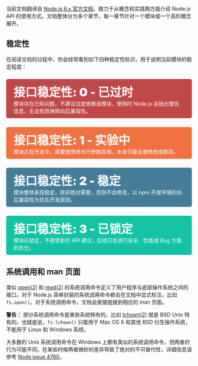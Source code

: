 当前文档翻译自 [Node.js 6.x 官方文档](https://nodejs.org/dist/latest-v6.x/docs/api/documentation.html)，致力于从概念和实践两方面介绍 Node.js API 的使用方式。文档整体分为多个章节，每一章节针对一个模块或一个高阶概念展开。

## 稳定性

在阅读文档的过程中，你会经常看到如下四种稳定性标识，用于说明当前模块的稳定程度：

<div class="s s0">
模块存在已知问题，不建议过度依赖该模块，使用时 Node.js 会抛出警告信息，无法有效保障向后兼容性。
</div>

<div class="s s1">
模块正在开发中，需要使用命令行参数启用，未来可能会被修改或移除。
</div>

<div class="s s2">
模块整体表现稳定，除非绝对需要，否则不会修改，以 npm 开发环境的向后兼容性为优先开发原则。
</div>

<div class="s s3">
模块已锁定，不接受新的 API 建议，后续只会进行安全、性能或 Bug 方面的优化。
</div>

## 系统调用和 man 页面

类似 [open(2)](http://man7.org/linux/man-pages/man2/open.2.html) 和 [read(2)](http://man7.org/linux/man-pages/man2/read.2.html) 的系统调用命令定义了用户程序与底层操作系统之间的接口。对于 Node.js 简单封装的系统调用命令都会在文档中显式标注，比如 `fs.open()`。对于系统调用命令，文档会直接链接到相应的 man 页面。

**警告：** 部分系统调用命令是某些系统特有的，比如 [lchown(2)](http://man7.org/linux/man-pages/man2/lchown.2.html) 就是 BSD Unix 特有的。也就是说，`fs.lchown()` 只能用于 Mac OS X 和其他 BSD 衍生操作系统，不能用于 Linux 和 Windows 系统。

大多数的 Unix 系统调用命令在 Windows 上都有类似的系统调用命令，但两者的行为可能不同，在某些时候两者微妙的差异导致了绝对的不可替代性，详细信息请参考 [Node issue 4760](https://github.com/nodejs/node/issues/4760)。

<style>
.s {
    margin: 1.5rem 0;
    padding: 10px 20px;
    color: white;
    border-radius: 5px;
}
.s:before {
    display: block;
    font-size: 2rem;
    font-weight: 900;
}
.s0 {
    background-color: #C04848;
}
.s0:before {
    content: "接口稳定性: 0 - 已过时";
}
.s1 {
    background-color: #F07241;
}
.s1:before {
    content: "接口稳定性: 1 - 实验中";
}
.s2 {
    background-color: #457D97;
}
.s2:before {
    content: "接口稳定性: 2 - 稳定";
}
.s3 {
    background-color: #14C3A2;
}
.s3:before {
    content: "接口稳定性: 3 - 已锁定";
}
</style>
